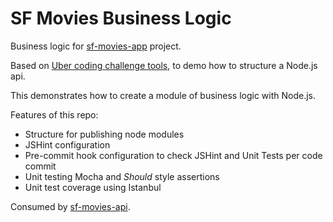 # SF Movies Business Logic

Business logic for [sf-movies-app](https://github.com/bbraithwaite/sf-movies-app) project.

Based on [Uber coding challenge tools](https://github.com/uber/coding-challenge-tools/blob/master/coding_challenge.md), to demo how to structure a Node.js api.

This demonstrates how to create a module of business logic with Node.js.

Features of this repo:

* Structure for publishing node modules
* JSHint configuration
* Pre-commit hook configuration to check JSHint and Unit Tests per code commit
* Unit testing Mocha and _Should_ style assertions
* Unit test coverage using Istanbul

Consumed by [sf-movies-api](https://github.com/bbraithwaite/sf-movies-api).
